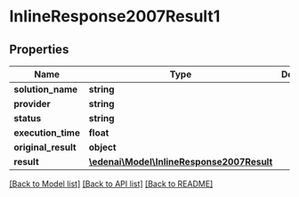 # InlineResponse2007Result1

## Properties
Name | Type | Description | Notes
------------ | ------------- | ------------- | -------------
**solution_name** | **string** |  | [optional] 
**provider** | **string** |  | [optional] 
**status** | **string** |  | [optional] 
**execution_time** | **float** |  | [optional] 
**original_result** | **object** |  | [optional] 
**result** | [**\edenai\Model\InlineResponse2007Result**](InlineResponse2007Result.md) |  | [optional] 

[[Back to Model list]](../README.md#documentation-for-models) [[Back to API list]](../README.md#documentation-for-api-endpoints) [[Back to README]](../README.md)



